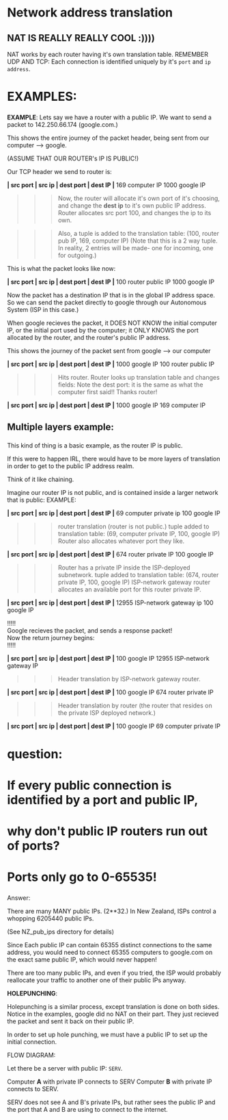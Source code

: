 
# Network address translation

## NAT IS REALLY REALLY COOL :)))) 

NAT works by each router having it's own translation table.
REMEMBER UDP AND TCP:
Each connection is identified uniquely by it's `port` and `ip address`.













### 
# EXAMPLES:
###



__EXAMPLE__:
Lets say we have a router with a public IP.
We want to send a packet to 142.250.66.174  (google.com.)

This shows the entire journey of the packet header,
being sent from our computer  --> google.

(ASSUME THAT OUR ROUTER's IP IS PUBLIC!)

Our TCP header we send to router is:

__|     src port     |     src ip     |     dest port     |     dest IP     |__
            169              computer IP             1000               google IP

>>> Now, the router will allocate it's own port of it's choosing, and change
>>>  the __dest ip__ to it's own public IP address.
>>>  Router allocates src port 100, and changes the ip to its own.

>>> Also, a tuple is added to the translation table:
    (100, router pub IP, 169, computer IP)
>>> (Note that this is a 2 way tuple. In reality, 2 entries will be made- one for incoming, one for outgoing.)

This is what the packet looks like now:

__|     src port     |     src ip     |     dest port     |     dest IP     |__
            100           router public IP          1000                google IP

Now the packet has a destination IP that is in the global IP address space.
So we can send the packet directly to google through our Autonomous System (ISP in this case.)

When google recieves the packet, it DOES NOT KNOW the initial computer IP, 
or the initial port used by the computer; it ONLY KNOWS the port allocated by the router,
and the router's public IP address.

This shows the journey of the packet sent from
google  -->  our computer

__|     src port     |     src ip     |     dest port     |     dest IP     |__
           1000              google IP              100             router public IP

>>> Hits router.
>>> Router looks up translation table and changes fields:
>>> Note the dest port: it is the same as what the computer first said!! Thanks router!

__|     src port     |     src ip     |     dest port     |     dest IP     |__
           1000              google IP               169               computer IP











###
## Multiple layers example:
###

This kind of thing is a basic example, as the router IP is public.

If this were to happen IRL, there would have to be more layers of translation
in order to get to the public IP address realm.

Think of it like chaining.

Imagine our router IP is not public, and is contained inside a larger network that is public:
 EXAMPLE:


__|     src port     |     src ip     |     dest port     |     dest IP     |__
            69          computer private ip          100               google IP

>>> router translation (router is not public.)
>>> tuple added to translation table:
    (69, computer private IP, 100, google IP) 
>>> Router also allocates whatever port they like.

__|     src port     |     src ip     |     dest port     |     dest IP     |__
            674            router private IP          100                google IP

>>> Router has a private IP inside the ISP-deployed subnetwork.
>>> tuple added to translation table:
    (674, router private IP, 100, google IP)
>>> ISP-network gateway router allocates an available port for this router private IP.

__|     src port     |     src ip     |     dest port     |     dest IP     |__
           12955       ISP-network gateway ip        100                google IP

!!!!!                                                          
Google recieves the packet, and sends a response packet!       
Now the return journey begins:                                 
!!!!!                                                          

__|     src port     |     src ip     |     dest port     |     dest IP     |__
            100              google IP              12955         ISP-network gateway IP

>>> Header translation by ISP-network gateway router.

__|     src port     |     src ip     |     dest port     |     dest IP     |__
            100               google IP              674            router private IP

>>> Header translation by router 
>>>     (the router that resides on the private ISP deployed network.)

__|     src port     |     src ip     |     dest port     |     dest IP     |__
            100               google IP               69            computer private IP



##
# question:
# If every public connection is identified by a port and public IP,
# why don't public IP routers run out of ports?
# Ports only go to 0-65535!
###
Answer:

There are many MANY public IPs.  (2**32.)
In New Zealand, ISPs control a whopping 6205440 public IPs.

(See NZ_pub_ips directory for details)

Since Each public IP can contain 65355 distinct connections to the same
    address, you would need to connect 65355 computers to google.com
    on the exact same public IP, which would never happen!

There are too many public IPs, and even if you tried,
the ISP would probably reallocate your traffic to another one of their
public IPs anyway.





__HOLEPUNCHING__:

Holepunching is a similar process, except translation is done on both sides.
Notice in the examples, google did no NAT on their part.
They just recieved the packet and sent it back on their public IP.

In order to set up hole punching, we must have a public IP to set up
the initial connection.

FLOW DIAGRAM:

Let there be a server with public IP: `SERV`.

Computer __A__ with private IP connects to SERV
Computer __B__ with private IP connects to SERV.

SERV does not see A and B's private IPs, but rather sees the public IP
and the port that A and B are using to connect to the internet.


